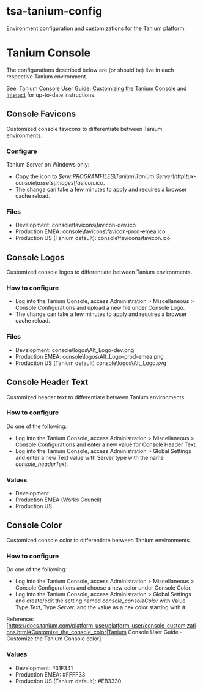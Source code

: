 # tsa-tanium-config
Environment configuration and customizations for the Tanium platform.

# Tanium Console
The configurations described below are (or should be) live in each respective Tanium environment.

See: [Tanium Console User Guide: Customizing the Tanium Console and Interact](https://docs.tanium.com/platform_user/platform_user/console_customizations.html) for up-to-date instructions.
## Console Favicons
Customized console favicons to differentiate between Tanium environments.
### Configure
Tanium Server on Windows only:
* Copy the icon to *$env:PROGRAMFILES\Tanium\Tanium Server\http\tux-console\assets\images\favicon.ico*.
* The change can take a few minutes to apply and requires a browser cache reload.
### Files
* Development: console\favicons\favicon-dev.ico
* Production EMEA: console\favicons\favicon-prod-emea.ico
* Production US (Tanium default): console\favicons\favicon.ico
## Console Logos
Customized console logos to differentiate between Tanium environments.
### How to configure
* Log into the Tanium Console, access Administration > Miscellaneous > Console Configurations and upload a new file under Console Logo.
* The change can take a few minutes to apply and requires a browser cache reload.
### Files
* Development: console\logos\Alt_Logo-dev.png
* Production EMEA: console\logos\Alt_Logo-prod-emea.png
* Production US (Tanium default) console\logos\Alt_Logo.svg
## Console Header Text
Customized header text to differentiate between Tanium environments.
### How to configure
Do one of the following:
* Log into the Tanium Console, access Administration > Miscellaneous > Console Configurations and enter a new value for Console Header Text.
* Log into the Tanium Console, access Administration > Global Settings and enter a new Text value with Server type with the name *console_headerText*.
### Values
* Development
* Production EMEA (Works Council)
* Production US
## Console Color
Customized console color to differentiate between Tanium environments.
### How to configure
Do one of the following:
* Log into the Tanium Console, access Administration > Miscellaneous > Console Configurations and choose a new color under Console Color.
* Log into the Tanium Console, access Administration > Global Settings and create/edit the setting named *console_consoleColor* with Value Type *Text*, Type *Server*, and the value as a hex color starting with #.

Reference: [https://docs.tanium.com/platform_user/platform_user/console_customizations.html#Customize_the_console_color|Tanium Console User Guide - Customize the Tanium Console color]
### Values
* Development: #31F341
* Production EMEA: #FFFF33
* Production US (Tanium default): #EB3330